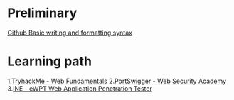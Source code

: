 # Preliminary
[Github Basic writing and formatting syntax](https://docs.github.com/en/get-started/writing-on-github/getting-started-with-writing-and-formatting-on-github/basic-writing-and-formatting-syntax)

# Learning path
1.[TryhackMe - Web Fundamentals](https://tryhackme.com/path/outline/web)
2.[PortSwigger - Web Security Academy](https://portswigger.net/web-security/all-topics)
3.[iNE - eWPT Web Application Penetration Tester](https://security.ine.com/certifications/ewpt-certification/)
